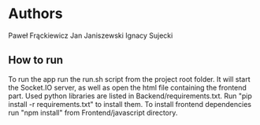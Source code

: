 # Authors


Paweł Frąckiewicz
Jan Janiszewski
Ignacy Sujecki

## How to run

To run the app run the run.sh script from the project root folder. It will start the Socket.IO server, as well as open the html file containing the frontend part.
Used python libraries are listed in Backend/requirements.txt. Run "pip install -r requirements.txt" to install them.
To install frontend dependencies run "npm install" from Frontend/javascript directory.

